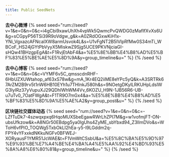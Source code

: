 ```yaml
---
title: Public SeedNets
---
```


**去中心微博**
{% seed seed="rum://seed?v=1&e=0&n=0&c=i4gCbi9xawUhXh4vpWk5QwmcPvQWDG0zMafIfXvXs6U&g=sCGpyP56TSi39R9oVdgw_g&k=A0ZRdOGxwKiH1x-YNi_VgxazcAFNcaIXW8armUsvok4L&s=U1vFgNT2B5IVlpRfMw0S34mTi_WBCoF_HS24jGYtPbVyyX5MiskwZ9Sjg5UCE9PKVNjciaGI-sHQw41BHzgpEgA&t=F1RvjEtAbF4&a=%E5%8E%BB%E4%B8%AD%E5%BF%83%E5%BE%AE%E5%8D%9A&y=group_timeline&u=" %}
{% /seed %}

**去中心博客**
{% seed seed="rum://seed?v=1&e=0&n=0&c=VYMF6v5C_qmsscdnRHF-6HbUZXUWtahop_af63xS78w&g=mA_1Kr4EQ2iiME8eYPc5yQ&k=A3SRTRk67ArZM2B9rv5t1nW6HB10EYh1u7THlnkJ580h&s=9NOetgDKyILRKUHpLdslWG3lyIRz37yVupuXJ29QDhIWhWM4Vv_6KOZU_H9N-1JB56R6-UB-u7uTv0_7OatFWgA&t=F1TR9O7mGx4&a=%E5%8E%BB%E4%B8%AD%E5%BF%83%E5%8D%9A%E5%AE%A2&y=group_post&u=" %}
{% /seed %}

**区块链社交媒体动态**
{% seed seed="rum://seed?v=1&e=0&n=0&c=-LZfTuDk7-4szwqxpxq6HqoMUXSbeEgawRWrLhZPI7M&g=w1vofmjFT-ON-ubsUfkzow&k=A8NGr50EBdpg5ya0lgUhs4ZyME_sbYbxd94_Z3IlmDVo&s=WToH6vfPIO_TOQWg5TxbOkLI2hEa-y5-I9LGddm2q-FPY4vYFxxkdNKkuNGFv0BFWEJ-XORyausF1YMR51JcWAE&t=F1VmWtCSsbU&a=%E5%8C%BA%E5%9D%97%E9%93%BE%E7%A4%BE%E4%BA%A4%E5%AA%92%E4%BD%93%E5%8A%A8%E6%80%81&y=group_timeline&u=" %}
{% /seed %}